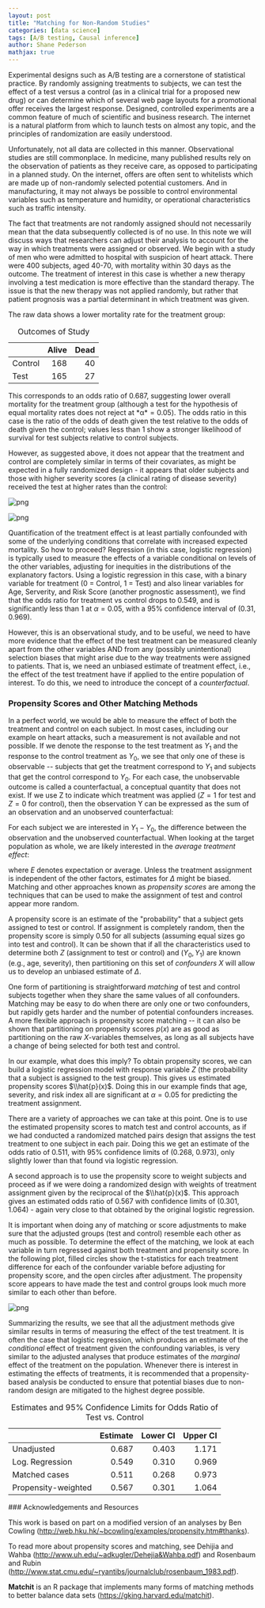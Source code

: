 ```yaml
---
layout: post
title: "Matching for Non-Random Studies"
categories: [data science]
tags: [A/B testing, Causal inference]
author: Shane Pederson
mathjax: true
---
```



Experimental designs such as A/B testing are a cornerstone of statistical practice. By randomly assigning treatments to subjects, we can test the effect of a test versus a control (as in a clinical trial for a proposed new drug) or can determine which of several web page layouts for a promotional offer receives the largest response. Designed, controlled experiments are a common feature of much of scientific and business research. The internet is a natural platform from which to launch tests on almost any topic, and the principles of randomization are easily understood.

Unfortunately, not all data are collected in this manner. Observational studies are still commonplace. In medicine, many published results rely on the observation of patients as they receive care, as opposed to participating in a planned study. On the internet, offers are often sent to whitelists which are made up of non-randomly selected potential customers. And in manufacturing, it may not always be possible to control environmental variables such as temperature and humidity, or operational characteristics such as traffic intensity.

The fact that treatments are not randomly assigned should not necessarily mean that the data subsequently collected is of no use. In this note we will discuss ways that researchers can adjust their analysis to account for the way in which treatments were assigned or observed. We begin with a study of men who were admitted to hospital with suspicion of heart attack. There were 400 subjects, aged 40-70, with mortality within 30 days as the outcome. The treatment of interest in this case is whether a new therapy involving a test medication is more effective than the standard therapy. The issue is that the new therapy was not applied randomly, but rather that patient prognosis was a partial determinant in which treatment was given.

The raw data shows a lower mortality rate for the treatment group:

<table class="table" style="width: auto !important; margin-left: auto; margin-right: auto;">
<caption>
Outcomes of Study
</caption>
<thead>
<tr>
<th style="text-align:left;">
</th>
<th style="text-align:right;">
Alive
</th>
<th style="text-align:right;">
Dead
</th>
</tr>
</thead>
<tbody>
<tr>
<td style="text-align:left;">
Control
</td>
<td style="text-align:right;">
168
</td>
<td style="text-align:right;">
40
</td>
</tr>
<tr>
<td style="text-align:left;">
Test
</td>
<td style="text-align:right;">
165
</td>
<td style="text-align:right;">
27
</td>
</tr>
</tbody>
</table>
This corresponds to an odds ratio of 0.687, suggesting lower overall mortality for the treatment group (although a test for the hypothesis of equal mortality rates does not reject at *α* = 0.05). The odds ratio in this case is the ratio of the odds of death given the test relative to the odds of death given the control; values less than 1 show a stronger likelihood of survival for test subjects relative to control subjects.

However, as suggested above, it does not appear that the treatment and control are completely similar in terms of their covariates, as might be expected in a fully randomized design - it appears that older subjects and those with higher severity scores (a clinical rating of disease severity) received the test at higher rates than the control:

![png](/assets/posts/images/2019-7-25/plot1-1.png)

![png](/assets/posts/images/2019-7-25/plot2-1.png)

Quantification of the treatment effect is at least partially confounded with some of the underlying conditions that correlate with increased expected mortality. So how to proceed? Regression (in this case, logistic regression) is typically used to measure the effects of a variable conditional on levels of the other variables, adjusting for inequities in the distributions of the explanatory factors. Using a logistic regression in this case, with a binary variable for treatment (0 = Control, 1 = Test) and also linear variables for Age, Serverity, and Risk Score (another prognostic assessment), we find that the odds ratio for treatment vs control drops to 0.549, and is significantly less than 1 at *α* = 0.05, with a 95% confidence interval of (0.31, 0.969).

However, this is an observational study, and to be useful, we need to have more evidence that the effect of the test treatment can be measured cleanly apart from the other variables AND from any (possibly unintentional) selection biases that might arise due to the way treatments were assigned to patients. That is, we need an unbiased estimate of treatment effect, i.e., the effect of the test treatment have if applied to the entire population of interest. To do this, we need to introduce the concept of a *counterfactual*.

### Propensity Scores and Other Matching Methods

In a perfect world, we would be able to measure the effect of both the treatment and control on each subject. In most cases, including our example on heart attacks, such a measurement is not available and not possible. If we denote the response to the test treatment as *Y*<sub>1</sub> and the response to the control treatment as *Y*<sub>0</sub>, we see that only one of these is observable -- subjects that get the treatment correspond to *Y*<sub>1</sub> and subjects that get the control correspond to *Y*<sub>0</sub>. For each case, the unobservable outcome is called a counterfactual, a conceptual quantity that does not exist. If we use Z to indicate which treatment was applied (*Z* = 1 for test and *Z* = 0 for control), then the observation Y can be expressed as the sum of an observation and an unobserved counterfactual:

For each subject we are interested in *Y*<sub>1</sub> − *Y*<sub>0</sub>, the difference between the observation and the unobserved counterfactual. When looking at the target population as whole, we are likely interested in the *average treatment effect*:

where *E* denotes expectation or average. Unless the treatment assignment is independent of the other factors, estimates for *Δ* might be biased. Matching and other approaches known as *propensity scores* are among the techniques that can be used to make the assignment of test and control appear more random.

A propensity score is an estimate of the "probability" that a subject gets assigned to test or control. If assignment is completely random, then the propensity score is simply 0.50 for all subjects (assuming equal sizes go into test and control). It can be shown that if all the characteristics used to determine both *Z* (assignment to test or control) and (*Y*<sub>0</sub>, *Y*<sub>1</sub>) are known (e.g., age, severity), then partitioning on this set of *confounders* *X* will allow us to develop an unbiased estimate of *Δ*.

One form of partitioning is straightforward *matching* of test and control subjects together when they share the same values of all confounders. Matching may be easy to do when there are only one or two confounders, but rapidly gets harder and the number of potential confounders increases. A more flexible approach is propensity score matching -- it can also be shown that partitioning on propensity scores *p*(*x*) are as good as partitioning on the raw *X*-variables themselves, as long as all subjects have a change of being selected for both test and control.

In our example, what does this imply? To obtain propensity scores, we can build a logistic regression model with response variable *Z* (the probability that a subject is assigned to the test group). This gives us estimated propensity scores $\\hat{p}(x)$. Doing this in our example finds that age, severity, and risk index all are significant at *α* = 0.05 for predicting the treatment assignment.

There are a variety of approaches we can take at this point. One is to use the estimated propensity scores to match test and control accounts, as if we had conducted a randomized matched pairs design that assigns the test treatment to one subject in each pair. Doing this we get an estimate of the odds ratio of 0.511, with 95% confidence limits of (0.268, 0.973), only slightly lower than that found via logistic regression.

A second approach is to use the propensity score to weight subjects and proceed as if we were doing a randomized design with weights of treatment assignment given by the reciprocal of the $\\hat{p}(x)$. This approach gives an estimated odds ratio of 0.567 with confidence limits of (0.301, 1.064) - again very close to that obtained by the original logistic regression.

It is important when doing any of matching or score adjustments to make sure that the adjusted groups (test and control) resemble each other as much as possible. To determine the effect of the matching, we look at each variable in turn regressed against both treatment and propensity score. In the following plot, filled circles show the t-statistics for each treatment difference for each of the confounder variable before adjusting for propensity score, and the open circles after adjustment. The propensity score appears to have made the test and control groups look much more similar to each other than before.

![png](/assets/posts/images/2019-7-25/plot3-1.png)

Summarizing the results, we see that all the adjustment methods give similar results in terms of measuring the effect of the test treatment. It is often the case that logistic regression, which produces an estimate of the *conditional* effect of treatment given the confounding variables, is very similar to the adjusted analyses that produce estimates of the *marginal* effect of the treatment on the population. Whenever there is interest in estimating the effects of treatments, it is recommended that a propensity-based analysis be conducted to ensure that potential biases due to non-random design are mitigated to the highest degree possible.

<table class="table table-striped" style="margin-left: auto; margin-right: auto;">
<caption>
Estimates and 95% Confidence Limits for Odds Ratio of Test vs. Control
</caption>
<thead>
<tr>
<th style="text-align:left;">
</th>
<th style="text-align:right;">
Estimate
</th>
<th style="text-align:right;">
Lower CI
</th>
<th style="text-align:right;">
Upper CI
</th>
</tr>
</thead>
<tbody>
<tr>
<td style="text-align:left;">
Unadjusted
</td>
<td style="text-align:right;">
0.687
</td>
<td style="text-align:right;">
0.403
</td>
<td style="text-align:right;">
1.171
</td>
</tr>
<tr>
<td style="text-align:left;">
Log. Regression
</td>
<td style="text-align:right;">
0.549
</td>
<td style="text-align:right;">
0.310
</td>
<td style="text-align:right;">
0.969
</td>
</tr>
<tr>
<td style="text-align:left;">
Matched cases
</td>
<td style="text-align:right;">
0.511
</td>
<td style="text-align:right;">
0.268
</td>
<td style="text-align:right;">
0.973
</td>
</tr>
<tr>
<td style="text-align:left;">
Propensity-weighted
</td>
<td style="text-align:right;">
0.567
</td>
<td style="text-align:right;">
0.301
</td>
<td style="text-align:right;">
1.064
</td>
</tr>
</tbody>
</table>
### Acknowledgements and Resources

This work is based on part on a modified version of an analyses by Ben Cowling (<http://web.hku.hk/~bcowling/examples/propensity.htm#thanks>).

To read more about propensity scores and matching, see Dehijia and Wahba (<http://www.uh.edu/~adkugler/Dehejia&Wahba.pdf>) and Rosenbaum and Rubin (<http://www.stat.cmu.edu/~ryantibs/journalclub/rosenbaum_1983.pdf>).

**Matchit** is an R package that implements many forms of matching methods to better balance data sets (<https://gking.harvard.edu/matchit>).
